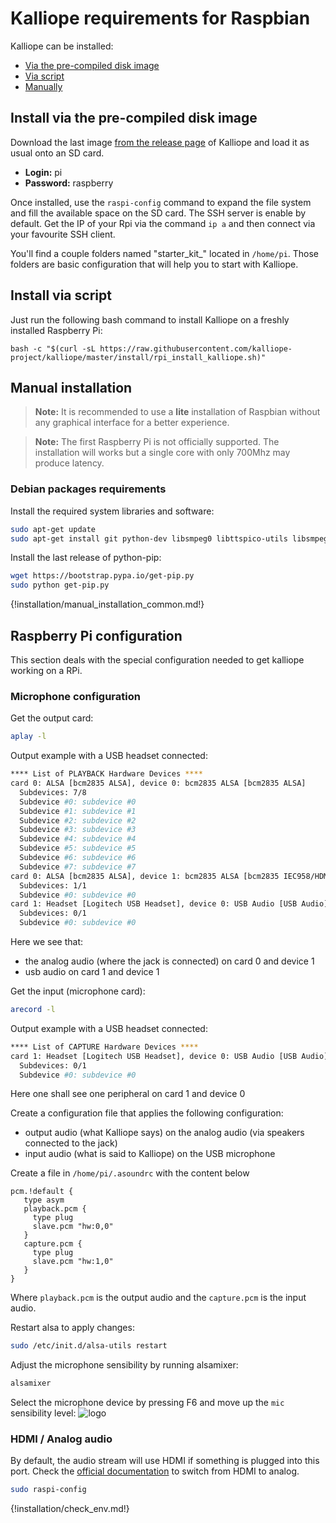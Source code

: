 # Kalliope requirements for Raspbian

Kalliope can be installed:

- [Via the pre-compiled disk image](#install-via-the-pre-compiled-disk-image)
- [Via script](#install-via-script)
- [Manually](#manual-installation)


## Install via the pre-compiled disk image

Download the last image [from the release page](https://github.com/kalliope-project/kalliope/releases) of Kalliope and load it as usual onto an SD card.

- **Login:** pi
- **Password:** raspberry

Once installed, use the `raspi-config` command to expand the file system and fill the available space on the SD card.
The SSH server is enable by default. Get the IP of your Rpi via the command `ip a` and then connect via your favourite SSH client.

You'll find a couple folders named "starter_kit_<language>" located in `/home/pi`. Those folders are basic configuration that will help you to start with Kalliope.


## Install via script

Just run the following bash command to install Kalliope on a freshly installed Raspberry Pi:
```
bash -c "$(curl -sL https://raw.githubusercontent.com/kalliope-project/kalliope/master/install/rpi_install_kalliope.sh)"
```

## Manual installation

> **Note:** It is recommended to use a **lite** installation of Raspbian without any graphical interface for a better experience.

> **Note:** The first Raspberry Pi is not officially supported. The installation will works but a single core with only 700Mhz may produce latency.

### Debian packages requirements

Install the required system libraries and software:

```bash
sudo apt-get update
sudo apt-get install git python-dev libsmpeg0 libttspico-utils libsmpeg0 flac libffi-dev libffi-dev libssl-dev portaudio19-dev build-essential libssl-dev libffi-dev sox libatlas3-base mplayer libyaml-dev libpython2.7-dev libav-tools
```

Install the last release of python-pip:
```bash
wget https://bootstrap.pypa.io/get-pip.py
sudo python get-pip.py
```

{!installation/manual_installation_common.md!}

## Raspberry Pi configuration

This section deals with the special configuration needed to get kalliope working on a RPi.

### Microphone configuration

Get the output card:
```bash
aplay -l
```

Output example with a USB headset connected:
```bash
**** List of PLAYBACK Hardware Devices ****
card 0: ALSA [bcm2835 ALSA], device 0: bcm2835 ALSA [bcm2835 ALSA]
  Subdevices: 7/8
  Subdevice #0: subdevice #0
  Subdevice #1: subdevice #1
  Subdevice #2: subdevice #2
  Subdevice #3: subdevice #3
  Subdevice #4: subdevice #4
  Subdevice #5: subdevice #5
  Subdevice #6: subdevice #6
  Subdevice #7: subdevice #7
card 0: ALSA [bcm2835 ALSA], device 1: bcm2835 ALSA [bcm2835 IEC958/HDMI]
  Subdevices: 1/1
  Subdevice #0: subdevice #0
card 1: Headset [Logitech USB Headset], device 0: USB Audio [USB Audio]
  Subdevices: 0/1
  Subdevice #0: subdevice #0
```

Here we see that:

- the analog audio (where the jack is connected) on card 0 and device 1
- usb audio on card 1 and device 1


Get the input (microphone card):
```bash
arecord -l
```

Output example with a USB headset connected:
```bash
**** List of CAPTURE Hardware Devices ****
card 1: Headset [Logitech USB Headset], device 0: USB Audio [USB Audio]
  Subdevices: 0/1
  Subdevice #0: subdevice #0
```

Here one shall see one peripheral on card 1 and device 0

Create a configuration file that applies the following configuration:

- output audio (what Kalliope says) on the analog audio (via speakers connected to the jack)
- input audio (what is said to Kalliope) on the USB microphone

Create a file in `/home/pi/.asoundrc` with the content below
```
pcm.!default {
   type asym
   playback.pcm {
     type plug
     slave.pcm "hw:0,0"
   }
   capture.pcm {
     type plug
     slave.pcm "hw:1,0"
   }
}
```

Where `playback.pcm` is the output audio and the `capture.pcm` is the input audio.

Restart alsa to apply changes:
```bash
sudo /etc/init.d/alsa-utils restart
```

Adjust the microphone sensibility by running alsamixer:
```bash
alsamixer
```

Select the microphone device by pressing F6 and move up the `mic` sensibility level:
![logo](../images/alsamixer_mic_level.png)

### HDMI / Analog audio

By default, the audio stream will use HDMI if something is plugged into this port.
Check the [official documentation](https://www.raspberrypi.org/documentation/configuration/audio-config.md) to switch from HDMI to analog.

```bash
sudo raspi-config
```

{!installation/check_env.md!}
